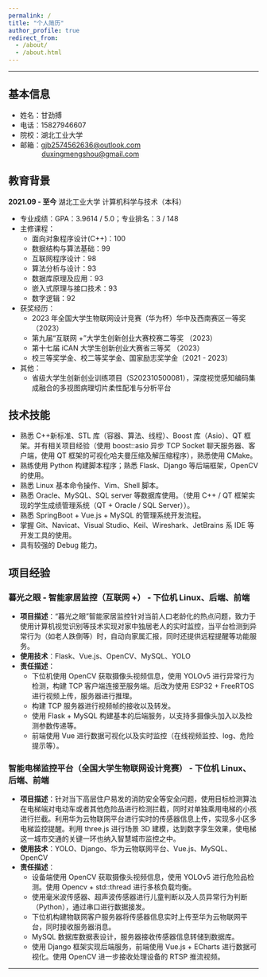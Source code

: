 ```yaml
---
permalink: /
title: "个人简历"
author_profile: true
redirect_from: 
  - /about/
  - /about.html
---
```

---
## 基本信息
- 姓名：甘劲搏
- 电话：15827946607
- 院校：湖北工业大学
- 邮箱：gjb2574562636@outlook.com<br>&nbsp;&nbsp;&nbsp;&nbsp;&nbsp;&nbsp;&nbsp;&nbsp;&nbsp;&nbsp;
duxingmengshou@gmail.com

## 教育背景

**2021.09 - 至今** 湖北工业大学 计算机科学与技术（本科）
- 专业成绩：GPA：3.9614 / 5.0；专业排名：3 / 148
- 主修课程：
    - 面向对象程序设计(C++)：100
    - 数据结构与算法基础：99
    - 互联网程序设计：98
    - 算法分析与设计：93
    - 数据库原理及应用：93
    - 嵌入式原理与接口技术：93
    - 数字逻辑：92
- 获奖经历：
    - 2023 年全国大学生物联网设计竞赛（华为杯）华中及西南赛区一等奖 （2023）
    - 第九届“互联网 +”大学生创新创业大赛校赛二等奖 （2023）
    - 第十七届 iCAN 大学生创新创业大赛省三等奖 （2023）
    - 校三等奖学金、校二等奖学金、国家励志奖学金（2021 - 2023）
- 其他：
    - 省级大学生创新创业训练项目（S202310500081），深度视觉感知编码集成融合的多视图病理切片柔性配准与分析平台

## 技术技能
- 熟悉 C++新标准、STL 库（容器、算法、线程）、Boost 库（Asio）、QT 框架。并有相关项目经验（使用 boost::asio 异步 TCP Socket 聊天服务器、客户端，使用 QT 框架的可视化哈夫曼压缩及解压缩程序），熟悉使用 CMake。
- 熟练使用 Python 构建脚本程序；熟悉 Flask、Django 等后端框架，OpenCV 的使用。
- 熟悉 Linux 基本命令操作、Vim、Shell 脚本。
- 熟悉 Oracle、MySQL、SQL server 等数据库使用。（使用 C++ / QT 框架实现的学生成绩管理系统（QT + Oracle / SQL Server））。
- 熟悉 SpringBoot + Vue.js + MySQL 的管理系统开发流程。
- 掌握 Git、Navicat、Visual Studio、Keil、Wireshark、JetBrains 系 IDE 等开发工具的使用。
- 具有较强的 Debug 能力。

## 项目经验

### 暮光之眼 - 智能家居监控（互联网 +） - 下位机 Linux、后端、前端
- **项目描述**：“暮光之眼”智能家居监控针对当前人口老龄化的热点问题，致力于使用计算机视觉识别等技术实现对家中独居老人的实时监控，当平台检测到异常行为（如老人跌倒等）时，自动向家属汇报，同时还提供远程提醒等功能服务。
- **使用技术**：Flask、Vue.js、OpenCV、MySQL、YOLO
- **责任描述**：
    - 下位机使用 OpenCV 获取摄像头视频信息，使用 YOLOv5 进行异常行为检测，构建 TCP 客户端连接至服务端。后改为使用 ESP32 + FreeRTOS 进行视频上传，服务器进行推理。
    - 构建 TCP 服务器进行视频帧的接收以及转发。
    - 使用 Flask + MySQL 构建基本的后端服务，以支持多摄像头加入以及检测参数传递等。
    - 前端使用 Vue 进行数据可视化以及实时监控（在线视频监控、log、危险提示等）。

### 智能电梯监控平台（全国大学生物联网设计竞赛） - 下位机 Linux、后端、前端
- **项目描述**：针对当下高层住户易发的消防安全等安全问题，使用目标检测算法在电梯端对电动车或者其他危险品进行检测拦截，同时对单独乘用电梯的小孩进行拦截。利用华为云物联网平台进行实时的传感器信息上传，实现多小区多电梯监控提醒。利用 three.js 进行场景 3D 建模，达到数字孪生效果，使电梯这一城市交通的关键一环也纳入智慧城市监控之中。
- **使用技术**：YOLO、Django、华为云物联网平台、Vue.js、MySQL、OpenCV
- **责任描述**：
    - 设备端使用 OpenCV 获取摄像头视频信息，使用 YOLOv5 进行危险品检测。使用 Opencv + std::thread 进行多核负载均衡。
    - 使用毫米波传感器、超声波传感器进行儿童判断以及人员异常行为判断（Python），通过串口进行数据接发。
    - 下位机构建物联网客户服务器将传感器信息实时上传至华为云物联网平台，同时接收服务器消息。
    - MySQL 数据库数据表设计，服务器接收传感器信息转储到数据库。
    - 使用 Django 框架实现后端服务，前端使用 Vue.js + ECharts 进行数据可视化。使用 OpenCV 进一步接收处理设备的 RTSP 推流视频。

---